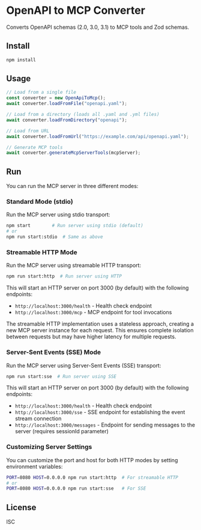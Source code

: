 # OpenAPI to MCP Converter

Converts OpenAPI schemas (2.0, 3.0, 3.1) to MCP tools and Zod schemas.

## Install

```bash
npm install
```

## Usage

```javascript
// Load from a single file
const converter = new OpenApiToMcp();
await converter.loadFromFile("openapi.yaml");

// Load from a directory (loads all .yaml and .yml files)
await converter.loadFromDirectory("openapi");

// Load from URL
await converter.loadFromUrl("https://example.com/api/openapi.yaml");

// Generate MCP tools
await converter.generateMcpServerTools(mcpServer);
```

## Run

You can run the MCP server in three different modes:

### Standard Mode (stdio)

Run the MCP server using stdio transport:

```bash
npm start        # Run server using stdio (default)
# or
npm run start:stdio  # Same as above
```

### Streamable HTTP Mode

Run the MCP server using streamable HTTP transport:

```bash
npm run start:http  # Run server using HTTP
```

This will start an HTTP server on port 3000 (by default) with the following endpoints:

- `http://localhost:3000/health` - Health check endpoint
- `http://localhost:3000/mcp` - MCP endpoint for tool invocations

The streamable HTTP implementation uses a stateless approach, creating a new MCP server instance for each request. This ensures complete isolation between requests but may have higher latency for multiple requests.

### Server-Sent Events (SSE) Mode

Run the MCP server using Server-Sent Events (SSE) transport:

```bash
npm run start:sse  # Run server using SSE
```

This will start an HTTP server on port 3000 (by default) with the following endpoints:

- `http://localhost:3000/health` - Health check endpoint
- `http://localhost:3000/sse` - SSE endpoint for establishing the event stream connection
- `http://localhost:3000/messages` - Endpoint for sending messages to the server (requires sessionId parameter)

### Customizing Server Settings

You can customize the port and host for both HTTP modes by setting environment variables:

```bash
PORT=8080 HOST=0.0.0.0 npm run start:http  # For streamable HTTP
# or
PORT=8080 HOST=0.0.0.0 npm run start:sse   # For SSE
```

## License

ISC
